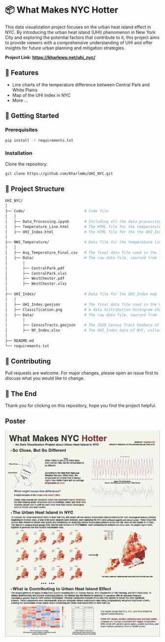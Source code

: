 # 📦 What Makes NYC Hotter

This data visualization project focuses on the urban heat island effect in NYC. By introducing the urban heat island (UHI) phenomenon in New York City and exploring the potential factors that contribute to it, this project aims to provide viewers with a comprehensive understanding of UHI and offer insights for future urban planning and mitigation strategies.

**Project Link: https://kharlewu.net/uhi_nyc/**

## 🌟 Features

- Line charts of the temperature difference between Central Park and White Plains
- Map of the UHI Index in NYC
- More ...

## 🚀 Getting Started

### Prerequisites

```bash
pip install -r requirements.txt
```

### Installation

Clone the repository:

```bash
git clone https://github.com/KharleWu/UHI_NYC.git
```

## 🧱 Project Structure

```bash
UHI_NYC/
│
├── Code/                           # Code file
│   │
│   ├── Data_Processing.ipynb       # Including all the data processing and preliminary analysis
│   ├── Temperature_Line.html       # The HTML file for the temperature line chart (Data Source is in NWS_Temperature file)
│   ├── UHI_Index.html              # The HTML file for the the UHI_Index map (Data Source is in UHI_Index file)
│
├── NWS_Temperature/                # Data file for the temperature line chart
│   │
│   ├── Avg_Temperature_Final.csv   # The final data file used in the Temperature_Line.html
│   ├── Data/                       # The raw data file, sourced from the National Weather Service (NWS)                
│       │
│       ├── CentralPark.pdf
│       ├── CentralPark.xlxs
│       ├── WestChester.pdf
│       ├── WestChester.xlxs
│
├── UHI_Index/                      # Data file for the UHI_Index map
│   │
│   ├── UHI_Index.geojson           # The final data file used in the UHI_Index.html
│   ├── Classification.png          # A data distribution histogram showing the data analysis of the UHI_Index data
│   ├── Data/                       # The raw data file, sourced from the NYC Open Data and Climate Central
│       │
│       ├── CensusTracts.geojson    # The 2020 Census Tract GeoData of NYC, collected from NYC Open Data
│       ├── NY_Index.xlsx           # The UHI_Index data of NYC, collected from Climate Central
│
├── README.md
└── requirements.txt
```

## 🤝 Contributing
Pull requests are welcome. For major changes, please open an issue first to discuss what you would like to change.

## 🩷 The End
Thank you for clicking on this repository, hope you find the project helpful.

## Poster
![UHI_NYC](UHI_NYC.jpg)
